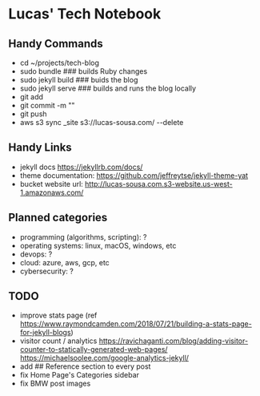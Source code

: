 # Lucas' Tech Notebook

## Handy Commands

- cd ~/projects/tech-blog
- sudo bundle ### builds Ruby changes
- sudo jekyll build ### buids the blog
- sudo jekyll serve ### builds and runs the blog locally
- git add
- git commit -m ""
- git push
- aws s3 sync _site s3://lucas-sousa.com/ --delete

## Handy Links

- jekyll docs <https://jekyllrb.com/docs/>
- theme documentation: <https://github.com/jeffreytse/jekyll-theme-yat>
- bucket website url: <http://lucas-sousa.com.s3-website.us-west-1.amazonaws.com/>

## Planned categories

- programming (algorithms, scripting): ?
- operating systems: linux, macOS, windows, etc
- devops: ?
- cloud: azure, aws, gcp, etc
- cybersecurity: ?

## TODO

- improve stats page (ref <https://www.raymondcamden.com/2018/07/21/building-a-stats-page-for-jekyll-blogs>)
- visitor count / analytics <https://ravichaganti.com/blog/adding-visitor-counter-to-statically-generated-web-pages/> <https://michaelsoolee.com/google-analytics-jekyll/>
- add ## Reference section to every post
- fix Home Page's Categories sidebar
- fix BMW post images
